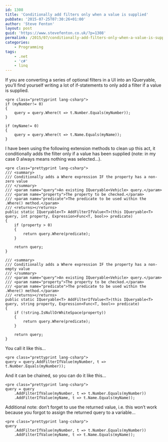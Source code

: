 ```yaml
---
id: 1308
title: 'Conditionally add filters only when a value is supplied'
pubDate: '2015-07-25T07:30:26+01:00'
author: 'Steve Fenton'
layout: post
guid: 'https://www.stevefenton.co.uk/?p=1308'
permalink: /2015/07/conditionally-add-filters-only-when-a-value-is-supplied/
categories:
    - Programming
tags:
    - .net
    - 'c#'
    - linq
---
```


If you are converting a series of optional filters in a UI into an IQueryable, you’ll find yourself writing a lot of if-statements to only add a filter if a value is supplied.

```
<pre class="prettyprint lang-csharp">
if (myNumber!= 0)
{
    query = query.Where(t => t.Number.Equals(myNumber));
}

if (myName!= 0)
{
    query = query.Where(t => t.Name.Equals(myName));
}
```

I have been using the following extension methods to clean up this act, it conditionally adds the filter only if a value has been supplied (note: in my case 0 always means nothing was selected…).

```
<pre class="prettyprint lang-csharp">
/// <summary>
/// Conditionally adds a Where expression IF the property has a non-zero value
/// </summary>
/// <param name="query">An existing IQueryable<Vehicle> query.</param>
/// <param name="property">The property to be checked.</param>
/// <param name="predicate">The predicate to be used within the .Where() method.</param>
/// <returns></returns>
public static IQueryable<T> AddFilterIfValue<T>(this IQueryable<T> query, int property, Expression<Func<T, bool>> predicate)
{
    if (property > 0)
    {
        return query.Where(predicate);
    }

    return query;
}

/// <summary>
/// Conditionally adds a Where expression IF the property has a non-empty value
/// </summary>
/// <param name="query">An existing IQueryable<Vehicle> query.</param>
/// <param name="property">The property to be checked.</param>
/// <param name="predicate">The predicate to be used within the .Where() method.</param>
/// <returns></returns>
public static IQueryable<T> AddFilterIfValue<T>(this IQueryable<T> query, string property, Expression<Func<T, bool>> predicate)
{
    if (!string.IsNullOrWhiteSpace(property))
    {
        return query.Where(predicate);
    }

    return query;
}
```

You call it like this…

```
<pre class="prettyprint lang-csharp">
query = query.AddFilterIfValue(myNumber, t => t.Number.Equals(myNumber));
```

And it can be chained, so you can do it like this…

```
<pre class="prettyprint lang-csharp">
query = query
    .AddFilterIfValue(myNumber, t => t.Number.Equals(myNumber))
    .AddFilterIfValue(myName, t => t.Name.Equals(myName));
```

Additional note: don’t forget to use the returned value, i.e. this won’t work because you forgot to assign the returned query to a variable…

```
<pre class="prettyprint lang-csharp">
query
    .AddFilterIfValue(myNumber, t => t.Number.Equals(myNumber))
    .AddFilterIfValue(myName, t => t.Name.Equals(myName));
```